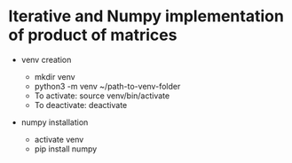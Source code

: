 # Iterative and Numpy implementation of product of matrices

- venv creation
	- mkdir venv
	- python3 -m venv ~/path-to-venv-folder
	- To activate: source venv/bin/activate
	- To deactivate: deactivate

- numpy installation
	- activate venv
	- pip install numpy

